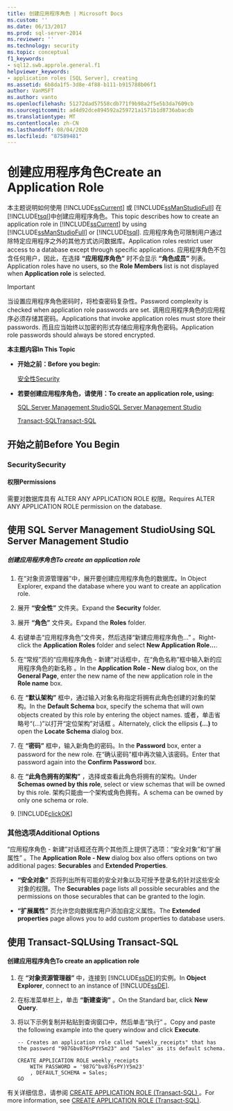 ```yaml
---
title: 创建应用程序角色 | Microsoft Docs
ms.custom: ''
ms.date: 06/13/2017
ms.prod: sql-server-2014
ms.reviewer: ''
ms.technology: security
ms.topic: conceptual
f1_keywords:
- sql12.swb.approle.general.f1
helpviewer_keywords:
- application roles [SQL Server], creating
ms.assetid: 6b8da1f5-3d8e-4f88-b111-b915788b06f1
author: VanMSFT
ms.author: vanto
ms.openlocfilehash: 51272dad57558cdb771f9b98a2f5e5b3da7609cb
ms.sourcegitcommit: ad4d92dce894592a259721a1571b1d8736abacdb
ms.translationtype: MT
ms.contentlocale: zh-CN
ms.lasthandoff: 08/04/2020
ms.locfileid: "87589481"
---
```

# <a name="create-an-application-role"></a><span data-ttu-id="23069-102">创建应用程序角色</span><span class="sxs-lookup"><span data-stu-id="23069-102">Create an Application Role</span></span>
  <span data-ttu-id="23069-103">本主题说明如何使用 [!INCLUDE[ssCurrent](../../../includes/sscurrent-md.md)] 或 [!INCLUDE[ssManStudioFull](../../../includes/ssmanstudiofull-md.md)] 在 [!INCLUDE[tsql](../../../includes/tsql-md.md)]中创建应用程序角色。</span><span class="sxs-lookup"><span data-stu-id="23069-103">This topic describes how to create an application role in [!INCLUDE[ssCurrent](../../../includes/sscurrent-md.md)] by using [!INCLUDE[ssManStudioFull](../../../includes/ssmanstudiofull-md.md)] or [!INCLUDE[tsql](../../../includes/tsql-md.md)].</span></span> <span data-ttu-id="23069-104">应用程序角色可限制用户通过除特定应用程序之外的其他方式访问数据库。</span><span class="sxs-lookup"><span data-stu-id="23069-104">Application roles restrict user access to a database except through specific applications.</span></span> <span data-ttu-id="23069-105">应用程序角色不包含任何用户，因此，在选择 **“应用程序角色”** 时不会显示 **“角色成员”** 列表。</span><span class="sxs-lookup"><span data-stu-id="23069-105">Application roles have no users, so the **Role Members** list is not displayed when **Application role** is selected.</span></span>  
  
> [!IMPORTANT]  
>  <span data-ttu-id="23069-106">当设置应用程序角色密码时，将检查密码复杂性。</span><span class="sxs-lookup"><span data-stu-id="23069-106">Password complexity is checked when application role passwords are set.</span></span> <span data-ttu-id="23069-107">调用应用程序角色的应用程序必须存储其密码。</span><span class="sxs-lookup"><span data-stu-id="23069-107">Applications that invoke application roles must store their passwords.</span></span> <span data-ttu-id="23069-108">而且应当始终以加密的形式存储应用程序角色密码。</span><span class="sxs-lookup"><span data-stu-id="23069-108">Application role passwords should always be stored encrypted.</span></span>  
  
 <span data-ttu-id="23069-109">**本主题内容**</span><span class="sxs-lookup"><span data-stu-id="23069-109">**In This Topic**</span></span>  
  
-   <span data-ttu-id="23069-110">**开始之前：**</span><span class="sxs-lookup"><span data-stu-id="23069-110">**Before you begin:**</span></span>  
  
     [<span data-ttu-id="23069-111">安全性</span><span class="sxs-lookup"><span data-stu-id="23069-111">Security</span></span>](#Security)  
  
-   <span data-ttu-id="23069-112">**若要创建应用程序角色，请使用：**</span><span class="sxs-lookup"><span data-stu-id="23069-112">**To create an application role, using:**</span></span>  
  
     [<span data-ttu-id="23069-113">SQL Server Management Studio</span><span class="sxs-lookup"><span data-stu-id="23069-113">SQL Server Management Studio</span></span>](#SSMSProcedure)  
  
     [<span data-ttu-id="23069-114">Transact-SQL</span><span class="sxs-lookup"><span data-stu-id="23069-114">Transact-SQL</span></span>](#TsqlProcedure)  
  
##  <a name="before-you-begin"></a><a name="BeforeYouBegin"></a> <span data-ttu-id="23069-115">开始之前</span><span class="sxs-lookup"><span data-stu-id="23069-115">Before You Begin</span></span>  
  
###  <a name="security"></a><a name="Security"></a> <span data-ttu-id="23069-116">Security</span><span class="sxs-lookup"><span data-stu-id="23069-116">Security</span></span>  
  
####  <a name="permissions"></a><a name="Permissions"></a> <span data-ttu-id="23069-117">权限</span><span class="sxs-lookup"><span data-stu-id="23069-117">Permissions</span></span>  
 <span data-ttu-id="23069-118">需要对数据库具有 ALTER ANY APPLICATION ROLE 权限。</span><span class="sxs-lookup"><span data-stu-id="23069-118">Requires ALTER ANY APPLICATION ROLE permission on the database.</span></span>  
  
##  <a name="using-sql-server-management-studio"></a><a name="SSMSProcedure"></a> <span data-ttu-id="23069-119">使用 SQL Server Management Studio</span><span class="sxs-lookup"><span data-stu-id="23069-119">Using SQL Server Management Studio</span></span>  
  
##### <a name="to-create-an-application-role"></a><span data-ttu-id="23069-120">创建应用程序角色</span><span class="sxs-lookup"><span data-stu-id="23069-120">To create an application role</span></span>  
  
1.  <span data-ttu-id="23069-121">在“对象资源管理器”中，展开要创建应用程序角色的数据库。</span><span class="sxs-lookup"><span data-stu-id="23069-121">In Object Explorer, expand the database where you want to create an application role.</span></span>  
  
2.  <span data-ttu-id="23069-122">展开 **“安全性”** 文件夹。</span><span class="sxs-lookup"><span data-stu-id="23069-122">Expand the **Security** folder.</span></span>  
  
3.  <span data-ttu-id="23069-123">展开 **“角色”** 文件夹。</span><span class="sxs-lookup"><span data-stu-id="23069-123">Expand the **Roles** folder.</span></span>  
  
4.  <span data-ttu-id="23069-124">右键单击“应用程序角色”文件夹，然后选择“新建应用程序角色…” 。</span><span class="sxs-lookup"><span data-stu-id="23069-124">Right-click the **Application Roles** folder and select **New Application Role...**.</span></span>  
  
5.  <span data-ttu-id="23069-125">在“常规”页的“应用程序角色 - 新建”对话框中，在“角色名称”框中输入新的应用程序角色的新名称  。</span><span class="sxs-lookup"><span data-stu-id="23069-125">In the **Application Role - New** dialog box, on the **General Page**, enter the new name of the new application role in the **Role name** box.</span></span>  
  
6.  <span data-ttu-id="23069-126">在 **“默认架构”** 框中，通过输入对象名称指定将拥有此角色创建的对象的架构。</span><span class="sxs-lookup"><span data-stu-id="23069-126">In the **Default Schema** box, specify the schema that will own objects created by this role by entering the object names.</span></span> <span data-ttu-id="23069-127">或者，单击省略号“(…)”以打开“定位架构”对话框 。</span><span class="sxs-lookup"><span data-stu-id="23069-127">Alternately, click the ellipsis **(...)** to open the **Locate Schema** dialog box.</span></span>  
  
7.  <span data-ttu-id="23069-128">在 **“密码”** 框中，输入新角色的密码。</span><span class="sxs-lookup"><span data-stu-id="23069-128">In the **Password** box, enter a password for the new role.</span></span> <span data-ttu-id="23069-129">在“确认密码”框中再次输入该密码。</span><span class="sxs-lookup"><span data-stu-id="23069-129">Enter that password again into the **Confirm Password** box.</span></span>  
  
8.  <span data-ttu-id="23069-130">在 **“此角色拥有的架构”** ，选择或查看此角色将拥有的架构。</span><span class="sxs-lookup"><span data-stu-id="23069-130">Under **Schemas owned by this role**, select or view schemas that will be owned by this role.</span></span> <span data-ttu-id="23069-131">架构只能由一个架构或角色拥有。</span><span class="sxs-lookup"><span data-stu-id="23069-131">A schema can be owned by only one schema or role.</span></span>  
  
9. [!INCLUDE[clickOK](../../../includes/clickok-md.md)]  
  
### <a name="additional-options"></a><span data-ttu-id="23069-132">其他选项</span><span class="sxs-lookup"><span data-stu-id="23069-132">Additional Options</span></span>  
 <span data-ttu-id="23069-133">“应用程序角色 - 新建”对话框还在两个其他页上提供了选项：“安全对象”和“扩展属性” 。</span><span class="sxs-lookup"><span data-stu-id="23069-133">The **Application Role - New** dialog box also offers options on two additional pages: **Securables** and **Extended Properties**.</span></span>  
  
-   <span data-ttu-id="23069-134">**“安全对象”** 页将列出所有可能的安全对象以及可授予登录名的针对这些安全对象的权限。</span><span class="sxs-lookup"><span data-stu-id="23069-134">The **Securables** page lists all possible securables and the permissions on those securables that can be granted to the login.</span></span>  
  
-   <span data-ttu-id="23069-135">**“扩展属性”** 页允许您向数据库用户添加自定义属性。</span><span class="sxs-lookup"><span data-stu-id="23069-135">The **Extended properties** page allows you to add custom properties to database users.</span></span>  
  
##  <a name="using-transact-sql"></a><a name="TsqlProcedure"></a> <span data-ttu-id="23069-136">使用 Transact-SQL</span><span class="sxs-lookup"><span data-stu-id="23069-136">Using Transact-SQL</span></span>  
  
#### <a name="to-create-an-application-role"></a><span data-ttu-id="23069-137">创建应用程序角色</span><span class="sxs-lookup"><span data-stu-id="23069-137">To create an application role</span></span>  
  
1.  <span data-ttu-id="23069-138">在 **“对象资源管理器”** 中，连接到 [!INCLUDE[ssDE](../../../includes/ssde-md.md)]的实例。</span><span class="sxs-lookup"><span data-stu-id="23069-138">In **Object Explorer**, connect to an instance of [!INCLUDE[ssDE](../../../includes/ssde-md.md)].</span></span>  
  
2.  <span data-ttu-id="23069-139">在标准菜单栏上，单击 **“新建查询”** 。</span><span class="sxs-lookup"><span data-stu-id="23069-139">On the Standard bar, click **New Query**.</span></span>  
  
3.  <span data-ttu-id="23069-140">将以下示例复制并粘贴到查询窗口中，然后单击“执行” 。</span><span class="sxs-lookup"><span data-stu-id="23069-140">Copy and paste the following example into the query window and click **Execute**.</span></span>  
  
    ```  
    -- Creates an application role called "weekly_receipts" that has the password "987Gbv876sPYY5m23" and "Sales" as its default schema.  
  
    CREATE APPLICATION ROLE weekly_receipts   
        WITH PASSWORD = '987G^bv876sPY)Y5m23'   
        , DEFAULT_SCHEMA = Sales;  
    GO  
    ```  
  
 <span data-ttu-id="23069-141">有关详细信息，请参阅 [CREATE APPLICATION ROLE (Transact-SQL) ](/sql/t-sql/statements/create-application-role-transact-sql)。</span><span class="sxs-lookup"><span data-stu-id="23069-141">For more information, see [CREATE APPLICATION ROLE &#40;Transact-SQL&#41;](/sql/t-sql/statements/create-application-role-transact-sql).</span></span>  
  
  
